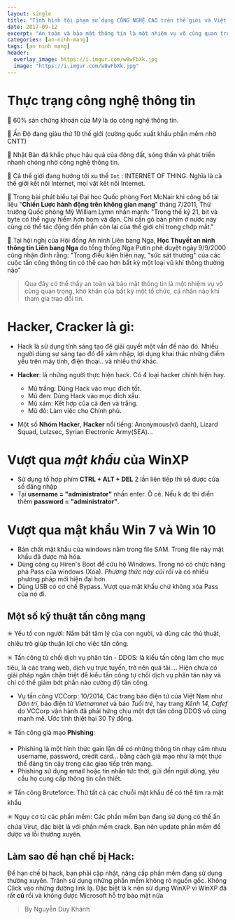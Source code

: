 ```yaml
---
layout: single
title: "Tình hình tội phạm sử dụng CÔNG NGHỆ CAO trên thế giới và Việt Nam hiện nay"
date: 2017-09-12
excerpt: "An toàn và bảo mật thông tin là một nhiệm vụ vô cùng quan trọng, khó khăn của bất kỳ một tổ chức, cá nhân nào khi tham gia trao đổi tin."
categories: [an-ninh-mang]
tags: [an ninh mạng]
header:
  overlay_image: https://i.imgur.com/w8wFbXk.jpg
  image: "https://i.imgur.com/w8wFbXk.jpg"
---
```

# Thực trạng công nghệ thông tin
:large_orange_diamond: 60% sàn chứng khoán của Mỹ là do công nghệ thông tin.

:large_orange_diamond: Ấn Độ đang giàu thứ 10 thế giới (cường quốc xuất khẩu phần mềm nhờ CNTT)

:large_orange_diamond: Nhật Bản đã khắc phục hậu quả của động đất, sóng thần và phát triển nhanh chóng nhờ công nghệ thông tin.

:large_orange_diamond: Cả thế giới đang hướng tới xu thế `Iot` : INTERNET OF THING. Nghĩa là cả thế giới kết nối Internet, mọi vật kết nối Internet.

:large_orange_diamond: Trong bài phát biểu tại Đại học Quốc phòng Fort McNair khi công bố tài liệu "**Chiến Lược hành động trên không gian mạng**" tháng 7/2011, Thứ trưởng Quốc phòng Mỹ William Lymn nhấn mạnh: "Trong thế kỷ 21, bit và byte có thể nguy hiểm hơn bom và đạn. Chỉ cần gõ bàn phím ở nước này cũng có thể tác động đến phần còn lại của thế giới chỉ trong chớp mắt."

:large_orange_diamond: Tại hội nghị của Hội đồng An ninh Liên bang Nga, **Học Thuyết an ninh thông tin Liên bang Nga** do tổng thống Nga Putin phê duyệt ngày 9/9/2000 cũng nhận đinh rằng: "Trong điều kiện hiện nay, "sức sát thương" của các cuộc tấn công thông tin có thể cao hơn bất kỳ một loại vũ khí thông thường nào"

>Qua đây có thể thấy an toàn và bảo mật thông tin là một nhiệm vụ vô cùng quan trọng, khó khăn của bất kỳ một tổ chức, cá nhân nào khi tham gia trao đổi tin.

# **Hacker, Cracker** là gì:
* Hack là sử dụng tính sáng tạo đê giải quyết một vấn đề nào đó. Nhiều người dùng sự sáng tạo đó để xâm nhập, lợi dụng khai thác những điểm yếu trên máy tính, điện thoại.. và nhiều thứ khác.
* **Hacker**: là những người thực hiện hack. Có 4 loại hacker chính hiện hay.
    * Mũ trắng: Dùng Hack vào mục đích tốt.
    * Mũ đen: Dùng Hack vào mục đích xấu.
    * Mũ xám: Kết hợp của cả đen và trắng.
    * Mũ đỏ: Làm việc cho Chính phủ.

* Một số **Nhóm Hacker**, **Hacker** nổi tiếng: Anonymous(vô danh), Lizard Squad, Lulzsec, Syrian Electronic Army(SEA)...

# Vượt qua _mật khẩu_ của WinXP
* Sử dụng tổ hợp phím **CTRL + ALT + DEL** 2 lần liên tiếp thì sẽ được cửa sổ đăng nhập
* Tại **username = "administrator"** nhấn enter. Ô cê. Nếu k đc thì điển thêm **password = "administrator"**.

# Vượt qua mật khẩu Win 7 và Win 10
* Bản chất mật khẩu của windows nằm trong file SAM. Trong file này mật khẩu đã được mã hóa.
* Dùng công cụ Hiren's Boot để cứu hộ Windows. Trong nó có chức năng phá Pass của windows (Xóa). *Phương thức này cùi rồi* và có nhiều phương pháp mới hiện đại hơn.
* Dùng USB có cơ chế Bypass. Vượt qua mật khẩu chứ không xóa Pass của nó đi.

## Một số kỹ thuật tấn công mạng
:eight_spoked_asterisk: Yếu tố con người: Nắm bắt tâm lý của con người, và dùng các thủ thuật, chiêu trò giúp thuận lợi cho việc tấn công.

:eight_spoked_asterisk: Tấn công từ chối dịch vụ phân tán - DDOS: là kiểu tấn công làm cho mục tiêu, là các trang web, dịch vụ trực tuyến, trở nên quá tải.... Hiện chưa có giải pháp ngăn chặn triệt để kiểu tấn công tự chối dịch vụ phân tán này và chỉ có thể giảm bớt phần nào cường độ tấn công.

  * Vụ tấn công VCCorp: 10/2014, Các trang báo điện tử của Việt Nam như *Dân trí*, báo điện tử *Vietnamnet* và báo *Tuổi trẻ*, hay trang *Kênh 14, Cafef* do VCCorp vận hành đã phải hứng chịu một đợt tấn công DDOS vô cùng mạnh mẽ. Ước tính thiệt hại 30 Tỷ đồng.

:eight_spoked_asterisk: Tấn công giả mạo **Phishing**:
* Phishing là một hình thức gain lận để có những thông tin nhạy cảm nhưu username, password, credit card... bằng cách giả mạo như là một thực thể đáng tin cậy trong các giao tiếp trên mạng.
* Phishing sử dụng email hoặc tin nhắn tức thời, gửi đến ngừi dùng, yêu cầu họ cung cấp thông tin cần thiết.

:eight_spoked_asterisk: Tấn công Bruteforce: Thử tất cả các chuỗi mật khẩu để có thể tìm ra mật khẩu

:eight_spoked_asterisk: Nguy cơ từ các phần mềm: Các phần mềm bạn đang sử dụng có thể ẩn chứa Virut, đặc biệt là với phần mềm crack. Bạn nên update phần mềm để được vá lỗi thường xuyên.

## Làm sao để hạn chế bị Hack:
<p>Để hạn chế bị hack, bạn phải cập nhật, nâng cấp phần mềm đang sử dụng thường xuyên. Tránh sử dụng những phần mềm không rõ nguồn gốc. Không Click vào những đường link lạ. Đặc biệt là k nên sử dụng WinXP vì WinXP đã rất <b>cũ</b> rồi và không được Microsoft hỗ trợ bảo mật nữa</p>

>By Nguyễn Duy Khánh